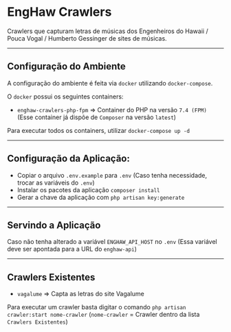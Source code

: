 # EngHaw Crawlers
Crawlers que capturam letras de músicas dos Engenheiros do Hawaii / Pouca Vogal / Humberto Gessinger de sites de músicas.

---
## Configuração do Ambiente
A configuração do ambiente é feita via `docker` utilizando `docker-compose`.

O `docker` possui os seguintes containers:

- `enghaw-crawlers-php-fpm` => Container do PHP na versão `7.4 (FPM)` (Esse container já dispõe de `Composer` na versão `latest`)

Para executar todos os containers, utilizar `docker-compose up -d`

---
## Configuração da Aplicação:
- Copiar o arquivo `.env.example` para `.env` (Caso tenha necessidade, trocar as variáveis do `.env`)
- Instalar os pacotes da aplicação `composer install`
- Gerar a chave da aplicação com `php artisan key:generate`

---
## Servindo a Aplicação
Caso não tenha alterado a variável `ENGHAW_API_HOST` no `.env` (Essa variável deve ser apontada para a URL do `enghaw-api`)

---
## Crawlers Existentes
- `vagalume` => Capta as letras do site Vagalume

Para executar um crawler basta digitar o comando `php artisan crawler:start nome-crawler` (`nome-crawler` = Crawler dentro da lista `Crawlers Existentes`)
